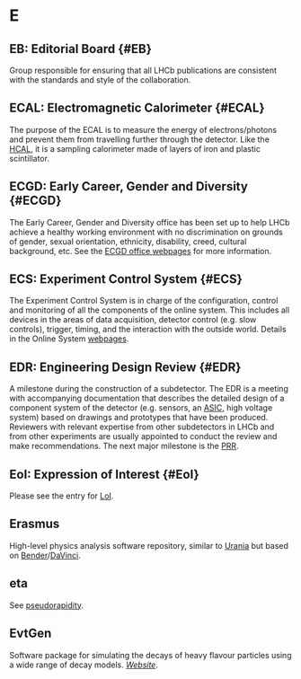 # E

## EB: Editorial Board {#EB}

Group responsible for ensuring that all LHCb publications are consistent with the standards and style of the collaboration.

## ECAL: Electromagnetic Calorimeter {#ECAL}

The purpose of the ECAL is to measure the energy of electrons/photons and prevent them from travelling further through the detector.
Like the [HCAL](h.md#HCAL), it is a sampling calorimeter made of layers of iron and plastic scintillator.

## ECGD: Early Career, Gender and Diversity {#ECGD}

The Early Career, Gender and Diversity office has been set up to help LHCb achieve a healthy working environment
with no discrimination on grounds of gender, sexual orientation, ethnicity, disability, creed, cultural background, etc.
See the [ECGD office webpages](http://lhcb.web.cern.ch/lhcb/ECGD_Office/ECGD-intro.html) for more information.

## ECS: Experiment Control System {#ECS}

The Experiment Control System is in charge of the configuration, control and monitoring of all the components of the online system.
This includes all devices in the areas of data acquisition, detector control (e.g. slow controls), trigger, timing,
and the interaction with the outside world.
Details in the Online System [webpages](http://lhcb-online.web.cern.ch/lhcb-online/ecs/default.htm).

## EDR: Engineering Design Review {#EDR}

A milestone during the construction of a subdetector.
The EDR is a meeting with accompanying documentation that describes the detailed design of a component system of the detector
(e.g. sensors, an [ASIC](a.md#ASIC), high voltage system)
based on drawings and prototypes that have been produced.
Reviewers with relevant expertise from other subdetectors in LHCb and from other experiments
are usually appointed to conduct the review and make recommendations. The next major milestone is the [PRR](p.md#PRR).

## EoI: Expression of Interest {#EoI}

Please see the entry for [LoI](l.md#LoI).

## Erasmus

High-level physics analysis software repository, similar to [Urania](u.md#Urania) but based on [Bender](b.md#Bender)/[DaVinci](d.md#DaVinci).

## eta

See [pseudorapidity](p.md#pseudorapidity).

## EvtGen

Software package for simulating the decays of heavy flavour particles using a wide range of decay models.
[_Website_](https://evtgen.hepforge.org).
